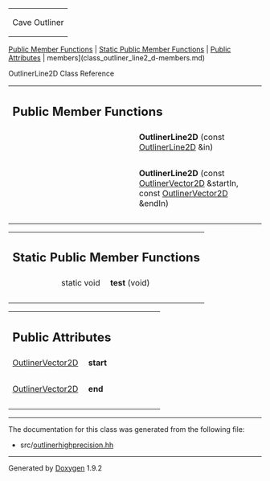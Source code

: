 <table data-cellspacing="0" data-cellpadding="0">
<colgroup>
<col style="width: 100%" />
</colgroup>
<tbody>
<tr class="odd" style="height: 56px;">
<td id="projectalign" style="padding-left: 0.5em"><div id="projectname">
Cave Outliner
</div></td>
</tr>
</tbody>
</table>

[Public Member Functions](#pub-methods) | [Static Public Member
Functions](#pub-static-methods) | [Public Attributes](#pub-attribs) |
 members](class_outliner_line2_d-members.md)

OutlinerLine2D Class Reference

<table class="memberdecls">
<colgroup>
<col style="width: 50%" />
<col style="width: 50%" />
</colgroup>
<tbody>
<tr class="odd heading">
<td colspan="2"><h2 id="public-member-functions" class="groupheader"><span id="pub-methods"></span> Public Member Functions</h2></td>
</tr>
<tr class="even memitem:aa2886e8daba122e03bec8c2c04389806">
<td style="text-align: right;" class="memItemLeft" data-valign="top"><span id="aa2886e8daba122e03bec8c2c04389806"></span>  </td>
<td class="memItemRight" data-valign="bottom"><strong>OutlinerLine2D</strong> (const <a href="https://github.com/jariarkko/cave-outliner/blob/master/doc/class_outliner_line2_d.md" class="el">OutlinerLine2D</a> &amp;in)</td>
</tr>
<tr class="odd separator:aa2886e8daba122e03bec8c2c04389806">
<td colspan="2" class="memSeparator"> </td>
</tr>
<tr class="even memitem:a876e4750cceb53a711ef2bed556fac53">
<td style="text-align: right;" class="memItemLeft" data-valign="top"><span id="a876e4750cceb53a711ef2bed556fac53"></span>  </td>
<td class="memItemRight" data-valign="bottom"><strong>OutlinerLine2D</strong> (const <a href="https://github.com/jariarkko/cave-outliner/blob/master/doc/class_outliner_vector2_d.md" class="el">OutlinerVector2D</a> &amp;startIn, const <a href="https://github.com/jariarkko/cave-outliner/blob/master/doc/class_outliner_vector2_d.md" class="el">OutlinerVector2D</a> &amp;endIn)</td>
</tr>
<tr class="odd separator:a876e4750cceb53a711ef2bed556fac53">
<td colspan="2" class="memSeparator"> </td>
</tr>
</tbody>
</table>

<table class="memberdecls">
<colgroup>
<col style="width: 50%" />
<col style="width: 50%" />
</colgroup>
<tbody>
<tr class="odd heading">
<td colspan="2"><h2 id="static-public-member-functions" class="groupheader"><span id="pub-static-methods"></span> Static Public Member Functions</h2></td>
</tr>
<tr class="even memitem:a5d3a780be0ce7401febc27ca1363cb9e">
<td style="text-align: right;" class="memItemLeft" data-valign="top"><span id="a5d3a780be0ce7401febc27ca1363cb9e"></span> static void </td>
<td class="memItemRight" data-valign="bottom"><strong>test</strong> (void)</td>
</tr>
<tr class="odd separator:a5d3a780be0ce7401febc27ca1363cb9e">
<td colspan="2" class="memSeparator"> </td>
</tr>
</tbody>
</table>

<table class="memberdecls">
<colgroup>
<col style="width: 50%" />
<col style="width: 50%" />
</colgroup>
<tbody>
<tr class="odd heading">
<td colspan="2"><h2 id="public-attributes" class="groupheader"><span id="pub-attribs"></span> Public Attributes</h2></td>
</tr>
<tr class="even memitem:a72aecb0077d120778998c86102e28097">
<td style="text-align: right;" class="memItemLeft" data-valign="top"><span id="a72aecb0077d120778998c86102e28097"></span> <a href="https://github.com/jariarkko/cave-outliner/blob/master/doc/class_outliner_vector2_d.md" class="el">OutlinerVector2D</a> </td>
<td class="memItemRight" data-valign="bottom"><strong>start</strong></td>
</tr>
<tr class="odd separator:a72aecb0077d120778998c86102e28097">
<td colspan="2" class="memSeparator"> </td>
</tr>
<tr class="even memitem:a10b728829cc0754b7f9c95458c6da75d">
<td style="text-align: right;" class="memItemLeft" data-valign="top"><span id="a10b728829cc0754b7f9c95458c6da75d"></span> <a href="https://github.com/jariarkko/cave-outliner/blob/master/doc/class_outliner_vector2_d.md" class="el">OutlinerVector2D</a> </td>
<td class="memItemRight" data-valign="bottom"><strong>end</strong></td>
</tr>
<tr class="odd separator:a10b728829cc0754b7f9c95458c6da75d">
<td colspan="2" class="memSeparator"> </td>
</tr>
</tbody>
</table>

------------------------------------------------------------------------

The documentation for this class was generated from the following file:

-   src/<a href="outlinerhighprecision_8hh_source.md" class="el">outlinerhighprecision.hh</a>

------------------------------------------------------------------------

<span class="small">Generated
by [Doxygen](https://www.doxygen.org/index.md)
1.9.2</span>
